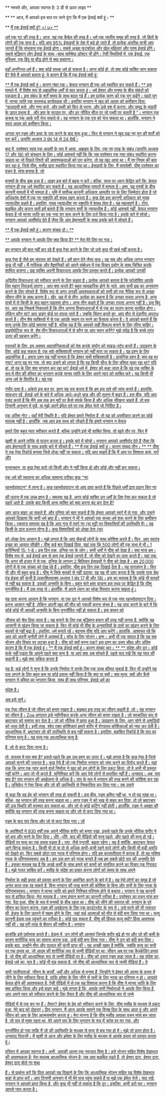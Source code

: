 ** नमस्ते और, आपका स्वागत है: 3 डी से ऊपर लाइव **

** ** आज, मैं आपको इस बात पर जाने दूंगा कि मैं एक ईसाई क्यों हूं। **

** <u> मैं एक ईसाई क्यों हूं? </ u> **

धर्म एक गुट की तरह है। आज, यह एक कैबेल की तरह है। धर्म
एक जातीय समूह की तरह है, जो हितों के लोगों की एक सभा है। यदि आप 95% ईसाइयों के देश में
बड़े हो जाते हैं, तो प्रत्येक अंतरिक्ष यात्री आप जानते हैं कि
संभावना एक ईसाई होगा। सबसे अच्छा फुटबॉलर और खेल महिलाएं और पुरुष
ईसाई होंगे। सबसे बुद्धिमान लोग ईसाई के साथ -साथ सर्वश्रेष्ठ
डॉक्टर भी होंगे। ऐसी स्थितियों में, एक ईसाई,
एक मुस्लिम, एक हिंदू या बौद्ध होने से क्या बचाएगा।

वहाँ अनगिनत धर्म हैं। क्या कोई सच्चा धर्म हो सकता है।
अगर कोई हो, तो क्या कोई व्यक्ति जान सकता है? वैसे मैं आपको बताता हूं; ये
कारण हैं कि मैं एक ईसाई क्यों हूं:

** मैं एक ईसाई क्यों हूं। कारण नंबर एक। केवल भगवान ही एक
धर्म स्थापित कर सकते हैं। ** इस मामले में, मैं विशेष रूप से अब्राहमिक
धर्मों से बात करता हूं। धर्म ईश्वर और मनुष्य के बीच संबंधों को पकड़ता है। इस संबंध के
शर्तें समय के साथ बदल गई हैं। हम प्रत्येक
चरण को एक युग कहेंगे। पहले युग में, मानव जाति एक सत्तारूढ़ कार्यवाहक थी।
इसलिए भगवान ने खुद को आदम को कमीशन दिया: "फलदायी बनो, और गुणा करो,
और पृथ्वी को फिर से भरना, और उसे वश में करना: और समुद्र के मछली के ऊपर प्रभुत्व है
, और हवा के फाउल पर, और हर जीवित चीज़ पर
जो पृथ्वी पर चलती है ”। भगवान एक करूब या एक आर्क
परी भेज सकते थे। वह भगवान के एक पुत्र को भेज सकता था। हालाँकि, भगवान
ने स्वयं आदम को कमीशन किया।

अगला युग एडम और हव्वा के पाप करने के बाद शुरू हुआ। फिर से भगवान ने खुद पढ़ा
नए युग की शर्तों को पूरा करें। उत्पत्ति अध्याय 3 छंद 14 से 24 देखें।

बाद में, परमेश्वर स्वयं एक आदमी के रूप में आया, अब्राहम के लिए, एक
नए तरह के संबंध (उत्पत्ति अध्याय 17 और 18) को संस्थान के लिए। कोई आश्चर्य नहीं कि
कि जब परमेश्वर एक नया संबंध स्थापित करना चाहता था जो पिछले रिश्तों की आवश्यकताओं को पूरा करेगा, तो वह खुद आया था। मैं
नए नियम की बात कर रहा हूं, जिसे यीशु, मसीह द्वारा स्थापित किया गया था।
ईसाइयों के लिए, मैं समावेशी, यीशु परमेश्वर का वचन है, मांस बनाया है, जो

मनुष्यों के बीच डूबा हुआ है। आइए इस बारे में बहस न करें। बल्कि,
सत्य पर ध्यान केंद्रित करें कि: केवल भगवान ही एक धर्म स्थापित कर सकते हैं। यह
आध्यात्मिक मामलों में मामला है। हम्म, यह
पुरुषों के बीच कानूनी मामलों में भी मामला है। भूमि में सर्वोच्च कानूनी अधिकार आमतौर पर
के लिए जिम्मेदार होता है जो अधिकांश देशों में एक नए राष्ट्रपति की शपथ ग्रहण करता है। कुछ देश
इस कानूनी अधिकार को मुख्य न्यायाधीश कहते हैं। इसलिए, मुख्य न्यायाधीश
नए राष्ट्रपति में शपथ लेता है। यह महत्वपूर्ण है। टोरा, बाइबिल और
कुरान सभी हमें बताते हैं कि भगवान सभी के न्यायाधीश हैं। कोई आश्चर्य नहीं, केवल भगवान केवल
है जो मानव जाति का एक नया युग शुरू करने के लिए दर्ज किया गया है। इसके बारे में सोचो।
भगवान आपको आशीर्वाद देते हैं जैसा कि आप ईमानदारी के साथ इसके बारे में सोचते हैं।

** मैं एक ईसाई क्यों हूं। कारण संख्या दो। **

** आपके भगवान ने आपके लिए क्या किया है? ** मेरा मेरे लिए मर गया।

हम भगवान की बात नहीं कर रहे हैं कुछ ऐसा करने के लिए जो उसे कुछ भी खर्च नहीं करता है।

कुछ ऐसा है जैसे हम सुंदरता को देखते हैं। हमें
ज्ञान देने जैसा कुछ। वह सब और अधिक लागत भगवान कुछ भी नहीं। मैं नास्तिक और
वैज्ञानिकों को अपने संबोधन में एक विचार प्रयोग के साथ चित्रित करके शामिल करूंगा।
छह व्यक्ति अपनी विचारधारा आपके लिए प्रस्तुत करते हैं। प्रत्येक आपको उनकी

अद्वितीय विचारधारा को स्वीकार करने के लिए कहता है। प्रत्येक आपको बताता है कि फॉलोशिप आपके लिए महान
रिवार्ड्स लाएगा। आप क्या करते हैं? बहुत व्यावहारिक होने के नाते, आप सभी
छह का अनुसरण करने के लिए सोचते हैं, विशेष रूप से अगर उनकी आवश्यकताओं को सभी को एक
नैतिक रूप से अच्छा जीवन जीने के साथ करना है। खैर, छह में से तीन, प्रत्येक का कहना है कि उनका रास्ता
अनन्य है; अन्य पांचों में से किसी के बाद महान
पछतावा होगा। अन्य तीन कहते हैं कि उनका रास्ता अनन्य नहीं है। इस बिंदु पर,
आप यह निष्कर्ष निकालते हैं कि तीन अनन्य
विचारधाराओं में से एक का पालन करना सुरक्षित होगा। लेकिन कौन सा? आप ड्राइंग बोर्ड पर वापस जाते हैं। जबकि
चिंतन करते हुए, आप मौत से दंडनीय अपराध करते हैं। तीन
शेष व्यक्तियों में से एक आपके स्थान पर मरने का फैसला करता है। वे आपको बताते हैं कि मृत्यु
उनके लिए कोई समस्या नहीं है, बल्कि यह है कि आपको
सही विकल्प बनाने के लिए जीना चाहिए। हाइपोथेटिक रूप से, शेष तीन विचारधाराओं में से कौन सा
आप चयन करेंगे?
मुझे संदेह है कि बच्चे तुरंत उत्तर की पहचान करेंगे।

वयस्कों के लिए, हम अक्सर अप्रासंगिकताओं को पेश करके संयोग को साइड-स्टेप करते हैं।
उदाहरण के लिए, कोई कह सकता है: एक सर्व-शक्तिशाली भगवान को नहीं मारा जा सकता है। यह
प्रश्न के लिए अप्रासंगिक है। हमारा प्रश्न यह नहीं मानता है कि ईश्वर सभी
शक्तिशाली है। प्रासंगिक प्रश्न हैं: क्या वह मर गया? अगर वह मर गया, तो क्या उसने
को लगता है कि वह किसी चीज के लिए कीमत चुका रहा था? यदि हां, तो वह
के लिए क्या भुगतान कर रहा था?
ईसाई धर्म में, ईश्वर को कहा जाता है कि वह एक व्यक्ति के रूप में मौत की कीमत का भुगतान करके मानव जाति के लिए अपने प्यार को साबित करे। यह किसी भी अन्य धर्म के विपरीत है। यह एक

गंभीर दावा है। अकेले इस बल पर, ज्ञान यह तय करता है कि हम
इस दावे की जांच करते हैं। हालांकि, सावधान रहें, ईसाई धर्म के बारे में अधिक आधे-अधूरे    कुछ और की तुलना में बाहर हैं।
इस बीच, यदि आप पसंद करते हैं कि मैंने अब तक इन मुद्दों पर कैसे संपर्क किया है और
अधिक सीखना चाहते हैं, तो बस टिप्पणी अनुभाग में पूछें, या मुझे अपने ईमेल पते पर एक
ईमेल भेजें जो निर्दिष्ट है।

एक अंतिम नोट।
यहाँ मेरी स्थिति है। यदि ईश्वर हमारे निर्माता हैं, तो यह
को अस्वीकार करने का कोई मतलब नहीं है। हालाँकि, जब आप इस तथ्य को जोड़ते हैं कि हमारे भगवान न केवल

हमारे लिए बहुत प्यार स्वीकार करते हैं, बल्कि उन्होंने इसे भी साबित किया, तो खुले तौर पर, फिर मैं

ख़ुशी से अपने तरीके से पालन करता हूं। इसके बारे में सोचो।
भगवान आपको आशीर्वाद देते हैं जैसा कि आप ईमानदारी के साथ इसके बारे में सोचते हैं।
** मैं एक ईसाई क्यों हूं। कारण संख्या तीन। **
** यीशु ने एक ऐसा रिकॉर्ड बनाया जिसे तोड़ा नहीं जा सकता। यदि आप चाहते हैं कि मैं आप पर विश्वास करूं, मरो और

पुनरुत्थान, या कुछ ऐसा करो जो किसी और ने नहीं किया हो और कोई और    नहीं कर सकता।

एक धर्म की स्थापना का अधिक सामान्य तरीका कुछ "नए

रहस्योद्घाटन" में लाना है। कुछ रहस्योद्घाटन जो आप दावा करते हैं कि पिछले धर्मों द्वारा प्रदान किए गए

की तुलना में एक उच्च ज्ञान है। समस्या यह है, अगर कोई व्यक्ति
उन धर्मों के लिए ऐसा कर सकता है जो पहले आते हैं; उसके बाद किसी अन्य
व्यक्ति को क्या करना बंद कर देता है?

आप आज बाहर आ सकते हैं, और दुनिया को बता सकते हैं कि ईश्वर आपको
स्वर्ग में ले गया, और उसने आपको दिखाया कि सभी धर्म भ्रष्ट हैं। भगवान ने भी
ने आपको एक सच्चा धर्म शुरू करने के लिए कमीशन किया। एकमात्र समस्या यह है कि आप
गुप्त में स्वर्ग गए (या मुट्ठी भर विश्वासियों की उपस्थिति में)।
यह किसी के द्वारा प्रजनन योग्य है। कुछ विश्वासियों को धोखा देना (या)

को धोखा देना आसान है। मुझे लगता है कि आप सैकड़ों लोगों के साथ कोशिश करते हैं। फिर,
आप स्वतंत्र इच्छा का आयात सीखेंगे। यीशु कई बार दिखाई दिया,
यहां तक ​​कि 500 ​​लोगों की एक सभा में भी। 1 कुरिन्थियों 15: 1-8। इस दिन तक,
दुनिया भर के लोग। सभी धर्मों ने यीशु को देखा है।
क्या मास भ्रम। विशेष रूप से, कई ईसाई कम से कम एक
ईसाई जानते हैं, जो यीशु को देखने का दावा करते हैं। यहां तक ​​कि अगर सौ
हजार में से एक, दुनिया के लगभग 2 बिलियन ईसाइयों ने यीशु को देखा है। हम
20,000 लोगों में से एक संख्या को देख रहे हैं। इसलिए, यीशु इस दिन तक
दिखाई देता है। यह पागलपन है। फिर भी और भी बहुत कुछ है।
यीशु ने सिर्फ मृतकों से नहीं उठाया; वह यह भी दावा करता है कि उसके पास डेथ एंड हेड्स की
कुंजी है (प्रकाशितवाक्य अध्याय 1 छंद 17 बी और 18)। इस
का मतलब है कि कोई भी मृतकों से नहीं बढ़ सकता है, उसकी अनुमति के बिना।
बहुत सारे क्षमा याचना इस तथ्य पर केंद्रित है कि यीशु पुनर्जीवित है। मैं
उस तरह से। हालाँकि, मैं अपने ध्यान का थोड़ा विस्तार करना चाहता हूं।

यह दावा करना आसान है कि भगवान, या एक दूत ने आपको विशेष रूप से एक नया रहस्योद्घाटन दिया।
इतना आसान नहीं है, लेकिन अपनी खुद की मौत को नकली करना संभव है। यह दावा करने के बारे में कि कोई
कोई भी आपकी अनुमति के बिना पुनर्जीवित नहीं हो सकता है। इस कथन को

जीसस को श्रेय दिया जाता है। यह बनाने के लिए एक बुद्धिमान बयान की तरह नहीं लगता है, क्योंकि यह
आसानी से खंडन किया जा सकता है; फिर भी कोई भी यीशु के अनुयायियों के दावों का खंडन करने के लिए मृतकों से नहीं बढ़ा है। इसलिए, धर्म बनाते रहें। बदनाम
यीशु यदि आप करेंगे। हालांकि, आश्वस्त रहें कि आप
को अपनी चुनौती लेने में असमर्थ हैं। सोच के लिए भोजन।
हम्म। अभी भी एक सवाल है कि यह सब भोजन और विचार पर लटका हुआ है।
यीशु को क्यों मरना पड़ा? इस प्रश्न का उत्तर चौथा और
अंतिम कारण है कि मैं एक ईसाई हूं।
** मैं एक ईसाई क्यों हूं। कारण संख्या चार। **
** संदेश और दूत। कोई फर्क नहीं पड़ता कि आपने पहले क्या सुना है, या आप क्या
अब सोचते हैं, पहले याद रखें कि यह प्यार की कहानी है। मुझे क्या चकित करता है

यह है; कई लोगों ने सुना है कि उनके निर्माता ने उनके लिए एक उच्च कीमत चुकाई है;
फिर भी उन्होंने यह पता लगाने के लिए बहुत कम या कोई प्रयास नहीं किया है कि क्या या क्यों। क्या
मूल्य, क्यों और कैसे भगवान ने कीमत का भुगतान किया, साथ ही साथ परिणाम, ईसाई धर्म का

संदेश है।

अब इसे सुनें।

एक ऐसा जीवन है जो जीवन को बनाए रखता है। बाइबल इस तरह का जीवन कहती है,
ज़ो। यह भगवान का जीवन है। Zoe लगातार
इसे नवीनीकृत करके अन्य जीवन को बनाए रखता है। ज़ो स्वचालित रूप से भ्रष्टाचार को समाप्त कर देता है। ज़ो को
भौतिक में छाया हुआ है। उदाहरण के लिए, आग सोने से अशुद्धियों को जला देती है। इसी तरह,
श्वेत रक्त कोशिकाएं हमारे शरीर में रोगग्रस्त कोशिकाओं को नष्ट कर देती हैं। आध्यात्मिक में,
भ्रष्टाचार ज़ो की उपस्थिति से बच नहीं सकता है। इसलिए, बाइबिल रिकॉर्ड
है कि पाप का परिणाम मृत्यु है। यह मृत्यु एक आध्यात्मिक मृत्यु है;

है, ज़ो से काट दिया जाना है।

तो, वास्तव में पाप क्या है? इससे पहले कि हम उस प्रश्न का उत्तर दें। मुझे लगता है कि
कुछ ऐसा है जिसे आपको सुनने की जरूरत है। कुछ ऐसे हैं जो एक निर्माता भगवान को
जमा करने का विरोध करते हैं। यहां तक ​​कि अगर एक प्यार करने वाले निर्माता ने खुद को इन
लोगों के लिए प्रकट किया, तो वे अभी भी प्रस्तुत नहीं करेंगे। आप जो भी करते हैं, सुनिश्चित करें कि आप
ऐसे लोगों से प्रभावित नहीं हैं। धन्यवाद।
अब, पाप क्या है?
पाप भगवान की अवहेलना से अधिक है। पाप के मूल में
भगवान की तरह बनने की कोशिश कर रहा है। लूसिफ़ेर ने ऐसा किया और ज़ो की उपस्थिति से निष्कासित कर दिया गया। तब उसने

से कहा कि वह ईव को भगवान की तरह हो सकती है। इस बीच, एडम भ्रमित नहीं था,
न तो वह भूखा था। बल्कि, वह भगवान की तरह बनना चाहता था। अगर एडम ने
को भूख से बाहर कर दिया, तो ज़ो भ्रष्टाचार की उस स्थिति की मरम्मत कर सकता था,
और ज़ो से कोई कटिंग नहीं होती। हालाँकि, एडम
ने अवज्ञा की क्योंकि वह भगवान की तरह बनना चाहता था और ज़ो से काट दिया गया था।

एडम के बाद पाप किया और ज़ो से काट दिया गया। ज़ो

के अवशिष्टों ने 930 वर्षों तक अपने भौतिक शरीर को बनाए रखा, इससे पहले कि उनके भौतिक शरीर ने
को क्षय और मरने के लिए दिया। धीरे -धीरे, बाद की पीढ़ियों की मृत्यु पहले,
और पहले की मृत्यु हो गई। पीढ़ियों पर मृत्यु का एक प्रभाव पड़ता है।
पाप, जैसे एन्ट्रापी, बढ़ता रहेगा। यह है क्योंकि,
भ्रष्टाचार केवल आगे बिगड़ सकता है। किसी भी दो या दो से अधिक
कभी-कभी रहने वाले लोगों और किसी भी बड़ी अवधि को देखते हुए, फिर सबसे छोटा
पाप नरक में परिणाम होगा। यदि हम कालातीतता में कारक हैं, तो वह भविष्य
नरक के परिणामस्वरूप अब है। हम उस क्षण को नरक बनाते हैं जब हम
सबसे छोटे पाप की अनुमति देते हैं। इसका मतलब यह है कि
अच्छे कर्मों के साथ हमारे बुरे कामों को संतुलित करने का विचार एक गिरावट है। मुझे गलत साबित करें। मसीह के संदेश का प्रचार करना
लोगों को समय के साथ अपने

निर्माता के सही प्रभाव को प्रस्तुत करने के लिए आमंत्रित करने के बारे में है। यह ऐसे लोगों का समूह है जो अनंत काल तक रह सकते हैं,
बिना भगवान की तरह बनने की कोशिश के बिना और सभी के लिए नरक के परिणामस्वरूप।
भगवान ने मानव जाति को हमारे निश्चित परिणाम होने से बचाया। भगवान ने
यह कानूनी रूप से हासिल किया; मेरा मतलब है। जन्म इंसान बनने का कानूनी तरीका है।
परमेश्वर का वचन मांस बन गया, पैदा हुआ, यीशु के रूप में मनुष्यों के बीच रहता था।
यीशु को जीने की जरूरत थी, भगवान के पूरे जीवन का पालन करना,
एडम की अवहेलना के लिए एक काउंटरवेट के रूप में। उसे मरने की भी जरूरत थी,
हेड्स के लिए उतरने में सक्षम होने के लिए, जहां कई आत्माओं को मौत से बंदी बना लिया गया था। मृत्यु कानूनी
हेड्स तक पहुंचने का तरीका है। कोई पूछ सकता है, यीशु की हिंसक मृत्यु क्यों?
हिंसा आवश्यक नहीं थी। यह पूरी तरह से शैतान की मशीन है। भगवान

हालांकि इसे पूर्वाभास करते हैं।
हेड्स में, उन लोगों की आत्माएं जिनके शरीर बूढ़े हो गए और ज़ो की कमी के कारण
शारीरिक मृत्यु का सामना करना पड़ा, उन्हें बंदी बना लिया गया। यीशु ने उन
को बंदी बना दिया। इसके बाद, उन्होंने मौत और पाताल की कुंजी प्राप्त की। यह
अच्छी खबर है क्योंकि, जबकि मृत्यु का सभी
पर एक प्रभाव था, जो आदम की शारीरिक रूप से जन्मी पीढ़ियों पर था; जीवन अब
पर एक कैस्केडिंग प्रभाव है, जो यीशु की आध्यात्मिक रूप से जन्मी पीढ़ियों पर है। यीशु को दूसरा
एडम कहा जाता है। यह संदेश का, ईसाई धर्म का, मूल है।
कोई भी पूछ सकता है, जो यीशु की आध्यात्मिक रूप से जन्मी पीढ़ियां हैं। ये

सभी जातीयताओं, जीवन के कार्यों, धर्मों और अधिक से मनुष्य हैं, जिन्होंने
ने ईश्वर की आत्मा के प्रभाव में जीने के लिए स्वीकार किया है, ताकि
हमेशा के लिए जीने से सभी के लिए नरक का परिणाम न हो। आपको केवल
होने की आवश्यकता है, ऐसी पीढ़ियों में से एक यह विश्वास करना है कि यीशु ने मानव जाति के लिए क्या हासिल किया
और इसे बाहर कहें।
मुझे लगता है कि, आपके सभी निर्माताओं ने आपके लिए किया है, आप
अपने प्यार को स्वीकार करने के लिए तैयार हैं और यीशु की आध्यात्मिक रूप से जन्मे

पीढ़ियों में से एक बन गए हैं।
तैयार? ईश्वर के प्रेम को स्वीकार करने के लिए, यीशु मसीह के माध्यम से प्रकट हुआ, मेरे बाद
को दोहराएं।
प्रिय भगवान, मैं आज आपके सामने एक विनम्र दिल के साथ आता हूं और अपने
जीवन को आप के लिए आत्मसमर्पण करता हूं। मेरा मानना ​​है कि यीशु मसीह आपका वचन मांस बन जाता है, जो
पाप से मुक्त रहता था, मेरे अपने पाप के लिए भुगतान के रूप में क्रॉस पर मर गया, और

पुनर्जीवित हो गया ताकि मैं ज़ो की उपस्थिति के माध्यम से मृत्यु से बच गया हो
में। मुझे ज़ो प्राप्त होता है। धन्यवाद पिताजी। मैं ख़ुशी से आज और हमेशा के लिए मसीह के माध्यम से
आपके प्रभाव को प्रस्तुत करता हूं।

परिवार में आपका स्वागत है। अभी, आपकी आत्मा एक नवजात शिशु है। इसे
भोजन सहित विशेष देखभाल की आवश्यकता है; मेरा मतलब आध्यात्मिक भोजन है; जब आप बाइबिल पढ़ते हैं, तो ईश्वर द्वारा, ईश्वर द्वारा, ईश्वर द्वारा बोले गए शब्द

हैं।
से प्रार्थना करें कि पिता आपको यह दिखाने के लिए कि
आध्यात्मिक भोजन सहित यह विशेष देखभाल कहां से प्राप्त करें। आप टिप्पणी अनुभाग में भी मेरे पास पहुंच सकते हैं या
मुझे एक ईमेल भेजें। याद रखें, भगवान ने आपको प्राप्त किया है, और कुछ भी नहीं ले सकता है
कि दूर। इसलिए, कभी डरो मत।
भगवान आपसे प्यार करता है।

